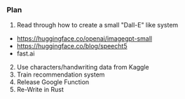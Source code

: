 
### Plan
1. Read through how to create a small "Dall-E" like system
 * https://huggingface.co/openai/imagegpt-small
 * https://huggingface.co/blog/speecht5
 * fast.ai
2. Use characters/handwriting data from Kaggle
3. Train recommendation system
4. Release Google Function
5. Re-Write in Rust

